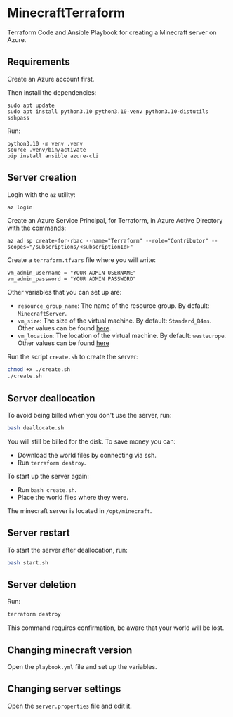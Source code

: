 # MinecraftTerraform
Terraform Code and Ansible Playbook for creating a Minecraft server on Azure.

## Requirements

Create an Azure account first.

Then install the dependencies:

```
sudo apt update
sudo apt install python3.10 python3.10-venv python3.10-distutils sshpass
```

Run:

```
python3.10 -m venv .venv
source .venv/bin/activate
pip install ansible azure-cli
```

## Server creation

Login with the `az` utility:

``` bash
az login
```

Create an Azure Service Principal, for Terraform, in Azure Active Directory with the commands:

```
az ad sp create-for-rbac --name="Terraform" --role="Contributor" --scopes="/subscriptions/<subscriptionId>"
```

Create a `terraform.tfvars` file where you will write:

```
vm_admin_username = "YOUR ADMIN USERNAME"
vm_admin_password = "YOUR ADMIN PASSWORD"
```

Other variables that you can set up are:

- `resource_group_name`: The name of the resource group. By default: `MinecraftServer`.
- `vm_size`: The size of the virtual machine. By default: `Standard_B4ms`. Other values can be found [here](https://learn.microsoft.com/en-us/azure/virtual-machines/linux/compute-benchmark-scores).
- `vm_location`: The location of the virtual machine. By default: `westeurope`. Other values can be found [here](https://learn.microsoft.com/en-us/azure/reliability/regions-list)

Run the script `create.sh` to create the server:

``` bash
chmod +x ./create.sh
./create.sh
```

## Server deallocation

To avoid being billed when you don't use the server, run:

``` bash
bash deallocate.sh
```

You will still be billed for the disk. To save money you can:

- Download the world files by connecting via ssh.
- Run `terraform destroy`.

To start up the server again:

- Run `bash create.sh`.
- Place the world files where they were.

The minecraft server is located in `/opt/minecraft`.

## Server restart

To start the server after deallocation, run:

``` bash
bash start.sh
```

## Server deletion

Run:

``` bash
terraform destroy
```

This command requires confirmation, be aware that your world will be lost.

## Changing minecraft version

Open the `playbook.yml` file and set up the variables.

## Changing server settings

Open the `server.properties` file and edit it.